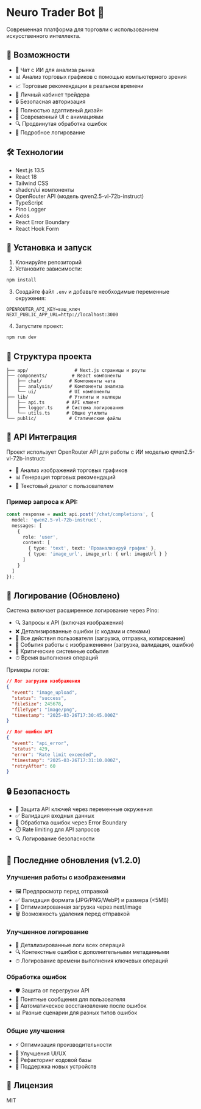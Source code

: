 # Neuro Trader Bot 🤖

Современная платформа для торговли с использованием искусственного интеллекта.

## 🌟 Возможности

- 💬 Чат с ИИ для анализа рынка
- 📊 Анализ торговых графиков с помощью компьютерного зрения
- 📈 Торговые рекомендации в реальном времени
- 👤 Личный кабинет трейдера
- 🔒 Безопасная авторизация
- 📱 Полностью адаптивный дизайн
- 🎨 Современный UI с анимациями
- 🔍 Продвинутая обработка ошибок
- 📝 Подробное логирование

## 🛠 Технологии

- Next.js 13.5
- React 18
- Tailwind CSS
- shadcn/ui компоненты
- OpenRouter API (модель qwen2.5-vl-72b-instruct)
- TypeScript
- Pino Logger
- Axios
- React Error Boundary
- React Hook Form

## 🚀 Установка и запуск

1. Клонируйте репозиторий
2. Установите зависимости:
```bash
npm install
```

3. Создайте файл `.env` и добавьте необходимые переменные окружения:
```env
OPENROUTER_API_KEY=ваш_ключ
NEXT_PUBLIC_APP_URL=http://localhost:3000
```

4. Запустите проект:
```bash
npm run dev
```

## 📁 Структура проекта

```
├── app/                 # Next.js страницы и роуты
├── components/         # React компоненты
│   ├── chat/          # Компоненты чата
│   ├── analysis/      # Компоненты анализа
│   └── ui/            # UI компоненты
├── lib/               # Утилиты и хелперы
│   ├── api.ts        # API клиент
│   ├── logger.ts     # Система логирования
│   └── utils.ts      # Общие утилиты
└── public/            # Статические файлы
```

## 🔌 API Интеграция

Проект использует OpenRouter API для работы с ИИ моделью qwen2.5-vl-72b-instruct:

- 🤖 Анализ изображений торговых графиков
- 📊 Генерация торговых рекомендаций
- 💬 Текстовый диалог с пользователем

### Пример запроса к API:
```typescript
const response = await api.post('/chat/completions', {
  model: 'qwen2.5-vl-72b-instruct',
  messages: [
    {
      role: 'user',
      content: [
        { type: 'text', text: 'Проанализируй график' },
        { type: 'image_url', image_url: { url: imageUrl } }
      ]
    }
  ]
});
```

## 📝 Логирование (Обновлено)

Система включает расширенное логирование через Pino:

- 🔍 Запросы к API (включая изображения)
- ❌ Детализированные ошибки (с кодами и стеками)
- 👤 Все действия пользователя (загрузка, отправка, копирование)
- 📸 События работы с изображениями (загрузка, валидация, ошибки)
- 🔄 Критические системные события
- ⏱ Время выполнения операций

Примеры логов:
```json
// Лог загрузки изображения
{
  "event": "image_upload",
  "status": "success",
  "fileSize": 245678,
  "fileType": "image/png",
  "timestamp": "2025-03-26T17:30:45.000Z"
}

// Лог ошибки API
{
  "event": "api_error",
  "status": 429,
  "error": "Rate limit exceeded",
  "timestamp": "2025-03-26T17:31:10.000Z",
  "retryAfter": 60
}
```

## 🔒 Безопасность

- 🔑 Защита API ключей через переменные окружения
- ✅ Валидация входных данных
- 🚫 Обработка ошибок через Error Boundary
- ⏱️ Rate limiting для API запросов
- 🔍 Логирование безопасности

## 🎯 Последние обновления (v1.2.0)

### Улучшения работы с изображениями
- 🖼️ Предпросмотр перед отправкой
- ✅ Валидация формата (JPG/PNG/WebP) и размера (<5MB)
- 🚀 Оптимизированная загрузка через next/image
- 🗑️ Возможность удаления перед отправкой

### Улучшенное логирование
- 📝 Детализированные логи всех операций
- 🔍 Контекстные ошибки с дополнительными метаданными
- ⏱ Логирование времени выполнения ключевых операций

### Обработка ошибок
- 🛡️ Защита от перегрузки API
- 💬 Понятные сообщения для пользователя
- 🔄 Автоматическое восстановление после ошибок
- 📊 Разные сценарии для разных типов ошибок

### Общие улучшения
- ⚡ Оптимизация производительности
- 🎨 Улучшения UI/UX
- 🔄 Рефакторинг кодовой базы
- 📱 Поддержка новых устройств

## 📄 Лицензия

MIT
